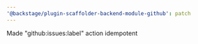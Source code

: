 ```yaml
---
'@backstage/plugin-scaffolder-backend-module-github': patch
---
```


Made "github:issues:label" action idempotent
